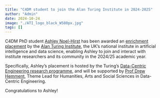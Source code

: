 ```yaml
---
title: "C4DM student to join the Alan Turing Institute in 2024-2025"
author: "Admin"
date: 2024-10-24
image: "./ATI_logo_black_W500px.jpg"
tags: []
---
```

C4DM PhD student [Ashley Noel-Hirst](https://www.turing.ac.uk/people/doctoral-students/ashley-noel-hirst) has been awarded an [enrichment placement](https://www.turing.ac.uk/work-turing/studentships/enrichment) by the [Alan Turing Institute](https://www.turing.ac.uk/), the UK’s national institute in artificial intelligence and data science, enabling Ashley to join and interact with institute researchers and its community in the 2024/25 academic year.

Specifically, Ashley’s placement is hosted by the Turing’s [Data-Centric Engineering research programme](https://www.turing.ac.uk/research/research-programmes/data-centric-engineering), and will be supported by [Prof Drew Hemment](https://www.turing.ac.uk/people/researchers/drew-hemment), Theme Lead for Humanities, Arts and Social Sciences in Data-Centric Engineering.

Congratulations to Ashley!
